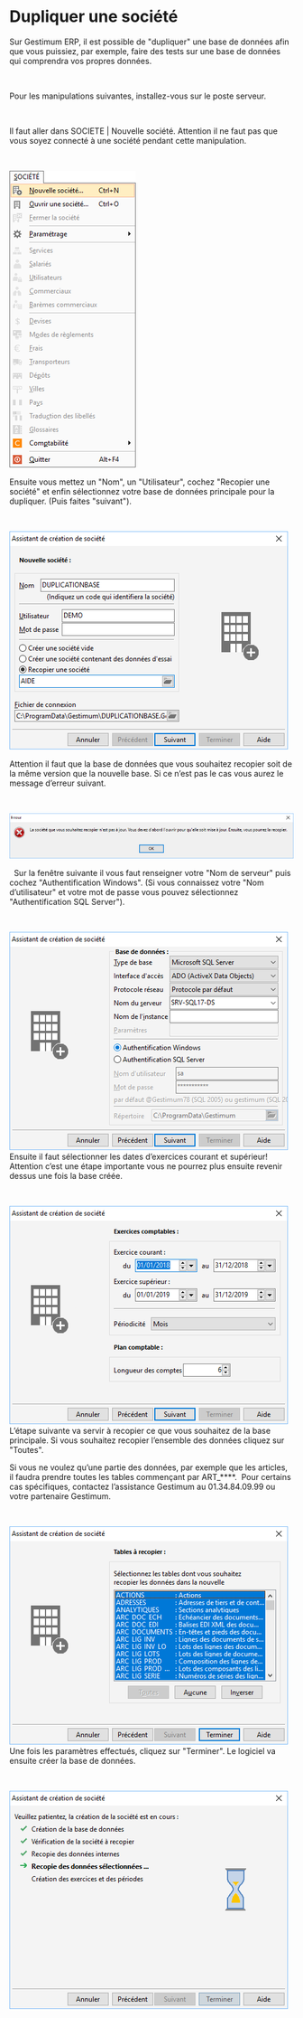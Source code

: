 







Dupliquer une société
=========



Sur Gestimum ERP, il est possible de "dupliquer" une base 
 de données afin que vous puissiez, par exemple, faire des tests sur une 
 base de données qui comprendra vos propres données.


 


Pour les manipulations suivantes, installez-vous sur le poste serveur.


 


Il faut aller dans SOCIETE 
 | Nouvelle société. Attention il ne faut pas que vous soyez connecté 
 à une société pendant cette manipulation.


 


![](../../assets/images/Nouvelle/2/Menu_Nouvelle_Societe.png)
 


Ensuite vous mettez un "Nom", un "Utilisateur", 
 cochez "Recopier une société" et enfin sélectionnez votre base 
 de données principale pour la dupliquer. (Puis faites "suivant").


 


![](../../assets/images/Nouvelle/2/Assistant_Duplication_Societe.png)
 


Attention il faut que la base de données que 
 vous souhaitez recopier soit de la même version que la nouvelle base. 
 Si ce n’est pas le cas vous aurez le message d’erreur suivant.


 


![](../../assets/images/Nouvelle/2/Erreur_Version_Differente.png) 
 
  
Sur la fenêtre suivante il vous faut renseigner 
 votre "Nom de serveur" puis cochez "Authentification Windows". 
 (Si vous connaissez votre "Nom d’utilisateur" et votre mot de 
 passe vous pouvez sélectionnez "Authentification SQL Server").


 


![](../../assets/images/Nouvelle/2/Assistant_Duplication_Connexion.png) 
  
Ensuite il faut sélectionner les dates d’exercices 
 courant et supérieur! Attention c’est une étape importante vous ne pourrez 
 plus ensuite revenir dessus une fois la base créée.


 


![](../../assets/images/Nouvelle/2/Assistant_Duplication_Periodes.png) 
  
L’étape suivante va servir à recopier ce que 
 vous souhaitez de la base principale. Si vous souhaitez recopier l’ensemble 
 des données cliquez sur "Toutes".


Si vous ne voulez qu’une partie des données, 
 par exemple que les articles, il faudra prendre toutes les tables commençant 
 par ART\_\*\*\*\*.  Pour certains cas spécifiques, contactez l’assistance 
 Gestimum au 01.34.84.09.99 ou votre partenaire Gestimum.


 


![](../../assets/images/Nouvelle/2/Assistant_Duplication_Tables.png) 
  
Une fois les paramètres effectués, cliquez sur 
 "Terminer". Le logiciel va ensuite créer la base de données.


 


![](../../assets/images/Nouvelle/2/Assistant_Duplication_Creation_Societe.png)
